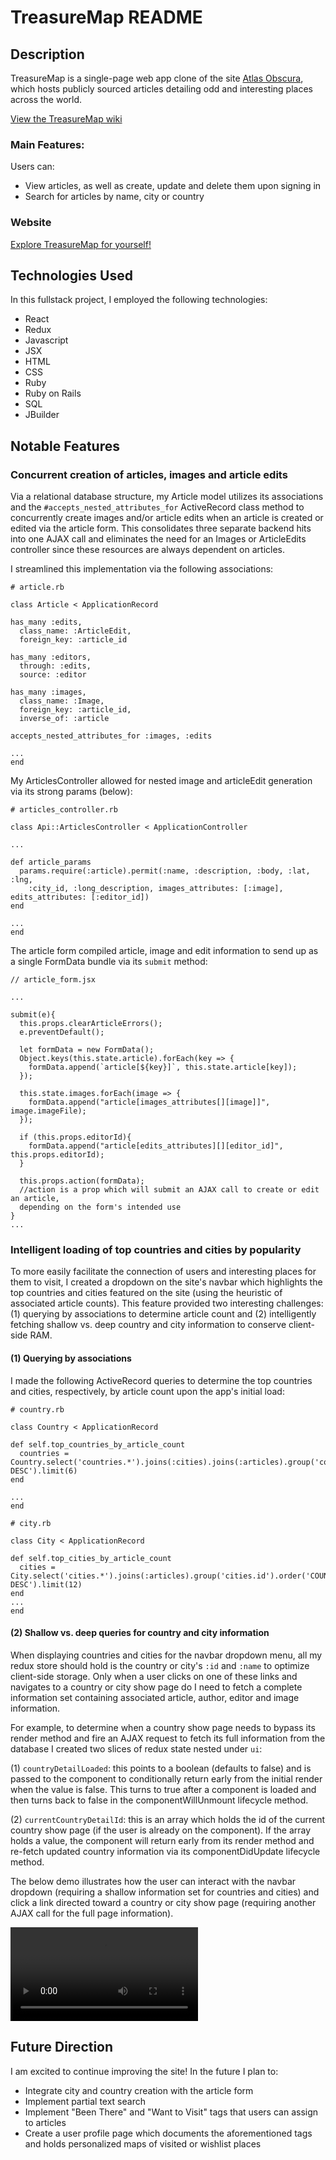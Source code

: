 # TreasureMap README

## Description

TreasureMap is a single-page web app clone of the site [Atlas Obscura](https://www.atlasobscura.com/), which hosts publicly sourced articles detailing odd and interesting places across the world.

[View the TreasureMap wiki](https://github.com/AliciaUnderhill/TreasureMap/wiki)

### Main Features:

Users can:
* View articles, as well as create, update and delete them upon signing in
* Search for articles by name, city or country

### Website

[Explore TreasureMap for yourself!](https://the-treasure-map.herokuapp.com/#/)

## Technologies Used

In this fullstack project, I employed the following technologies:
* React
* Redux
* Javascript
* JSX
* HTML
* CSS
* Ruby
* Ruby on Rails
* SQL
* JBuilder

## Notable Features

### Concurrent creation of articles, images and article edits
Via a relational database structure, my Article model utilizes its associations and the `#accepts_nested_attributes_for` ActiveRecord class method to concurrently create images and/or article edits when an article is created or edited via the article form. This consolidates three separate backend hits into one AJAX call and eliminates the need for an Images or ArticleEdits controller since these resources are always dependent on articles.

I streamlined this implementation via the following associations:

```
# article.rb

class Article < ApplicationRecord

has_many :edits,
  class_name: :ArticleEdit,
  foreign_key: :article_id

has_many :editors,
  through: :edits,
  source: :editor

has_many :images,
  class_name: :Image,
  foreign_key: :article_id,
  inverse_of: :article

accepts_nested_attributes_for :images, :edits

...
end

```

My ArticlesController allowed for nested image and articleEdit generation via its strong params (below):

```
# articles_controller.rb

class Api::ArticlesController < ApplicationController

...

def article_params
  params.require(:article).permit(:name, :description, :body, :lat, :lng,
    :city_id, :long_description, images_attributes: [:image], edits_attributes: [:editor_id])
end

...
end
```

The article form compiled article, image and edit information to send up as a single FormData bundle via its `submit` method:

```
// article_form.jsx

...

submit(e){
  this.props.clearArticleErrors();
  e.preventDefault();

  let formData = new FormData();
  Object.keys(this.state.article).forEach(key => {
    formData.append(`article[${key}]`, this.state.article[key]);
  });

  this.state.images.forEach(image => {
    formData.append("article[images_attributes[][image]]", image.imageFile);
  });

  if (this.props.editorId){
    formData.append("article[edits_attributes][][editor_id]", this.props.editorId);
  }

  this.props.action(formData);
  //action is a prop which will submit an AJAX call to create or edit an article,
  depending on the form's intended use
}
...

```

### Intelligent loading of top countries and cities by popularity
To more easily facilitate the connection of users and interesting places for them to visit, I created a dropdown on the site's navbar which highlights the top countries and cities featured on the site (using the heuristic of associated article counts). This feature provided two interesting challenges: (1) querying by associations to determine article count and (2) intelligently fetching shallow vs. deep country and city information to conserve client-side RAM.

#### (1) Querying by associations
I made the following ActiveRecord queries to determine the top countries and cities, respectively, by article count upon the app's initial load:

```
# country.rb

class Country < ApplicationRecord

def self.top_countries_by_article_count
  countries = Country.select('countries.*').joins(:cities).joins(:articles).group('countries.id').order('COUNT(articles.id) DESC').limit(6)
end

...
end
```

```
# city.rb

class City < ApplicationRecord

def self.top_cities_by_article_count
  cities = City.select('cities.*').joins(:articles).group('cities.id').order('COUNT(articles.id) DESC').limit(12)
end
...
end
```

#### (2) Shallow vs. deep queries for country and city information
When displaying countries and cities for the navbar dropdown menu, all my redux store should hold is the country or city's `:id` and `:name` to optimize client-side storage. Only when a user clicks on one of these links and navigates to a country or city show page do I need to fetch a complete information set containing associated article, author, editor and image information.

For example, to determine when a country show page needs to bypass its render method and fire an AJAX request to fetch its full information from the database I created two slices of redux state nested under `ui`:

(1) `countryDetailLoaded`: this points to a boolean (defaults to false) and is passed to the component to conditionally return early from the initial render when the value is false. This turns to true after a component is loaded and then turns back to false in the componentWillUnmount lifecycle method.

(2) `currentCountryDetailId`: this is an array which holds the id of the current country show page (if the user is already on the component). If the array holds a value, the component will return early from its render method and re-fetch updated country information via its componentDidUpdate lifecycle method.

The below demo illustrates how the user can interact with the navbar dropdown (requiring a shallow information set for countries and cities) and click a link directed toward a country or city show page (requiring another AJAX call for the full page information).

![map dropdown link](https://github.com/AliciaUnderhill/TreasureMap/blob/master/app/assets/images/atlas_dropdown_demo.mov)

## Future Direction
I am excited to continue improving the site! In the future I plan to:
* Integrate city and country creation with the article form
* Implement partial text search
* Implement "Been There" and "Want to Visit" tags that users can assign to articles
* Create a user profile page which documents the aforementioned tags and holds personalized maps of visited or wishlist places
